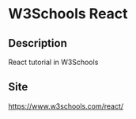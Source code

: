 # W3Schools React

## Description
React tutorial in W3Schools

## Site
https://www.w3schools.com/react/
